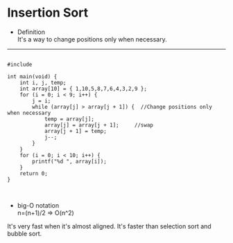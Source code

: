 Insertion Sort 
==========================
- Definition  
  It's a way to change positions only when necessary.
-----------------------------
<pre>
<code>
#include <stdio.h>

int main(void) {
	int i, j, temp;
	int array[10] = { 1,10,5,8,7,6,4,3,2,9 };
	for (i = 0; i < 9; i++) {
		j = i;
		while (array[j] > array[j + 1]) {  //Change positions only when necessary
			temp = array[j];
			array[j] = array[j + 1];     //swap
			array[j + 1] = temp;
			j--;
		}
	}
	for (i = 0; i < 10; i++) {
		printf("%d ", array[i]);
	}
	return 0;
}

</code>
</pre>

- big-O notation  
  n=(n+1)/2  => O(n^2)

It's very fast when it's almost aligned. It's faster than selection sort and bubble sort.
